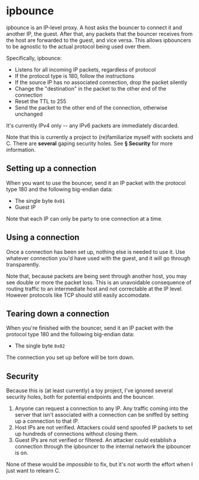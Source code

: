 # ipbounce

ipbounce is an IP-level proxy.
A host asks the bouncer to connect it and another IP, the guest.
After that, any packets that the bouncer receives from the host are forwarded to the guest, and vice versa.
This allows ipbouncers to be agnostic to the actual protocol being used over them.

Specifically, ipbounce:

- Listens for all incoming IP packets, regardless of protocol
- If the protocol type is 180, follow the instructions
- If the source IP has no associated connection, drop the packet silently
- Change the "destination" in the packet to the other end of the connection
- Reset the TTL to 255
- Send the packet to the other end of the connection, otherwise unchanged

It's currently IPv4 only -- any IPv6 packets are immediately discarded.

Note that this is currently a project to (re)familiarize myself with sockets and C.
There are **several** gaping security holes.
See **§&nbsp;Security** for more information.

## Setting up a connection

When you want to use the bouncer, send it an IP packet with the protocol type 180 and the following big-endian data:

- The single byte `0x01`
- Guest IP

Note that each IP can only be party to one connection at a time.

## Using a connection

Once a connection has been set up, nothing else is needed to use it.
Use whatever connection you'd have used with the guest, and it will go through transparently.

Note that, because packets are being sent through another host, you may see double or more the packet loss.
This is an unavoidable consequence of routing traffic to an intermediate host and not correctable at the IP level.
However protocols like TCP should still easily accomodate.

## Tearing down a connection

When you're finished with the bouncer, send it an IP packet with the protocol type 180 and the following big-endian data:

- The single byte `0x02`

The connection you set up before will be torn down.

## Security

Because this is (at least currently) a toy project, I've ignored several security holes, both for potential endpoints and the bouncer.

1.  Anyone can request a connection to any IP.
    Any traffic coming into the server that isn't associated with a connection can be sniffed by setting up a  connection to that IP.
2.  Host IPs are not verified.
    Attackers could send spoofed IP packets to set up hundreds of connections without closing them.
3.  Guest IPs are not verified or filtered.
    An attacker could establish a connection through the ipbouncer to the internal network the ipbouncer is on.

None of these would be *impossible* to fix, but it's not worth the effort when I just want to relearn C.
